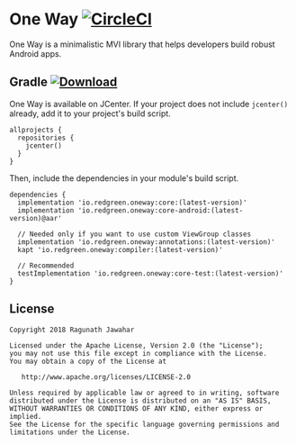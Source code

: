 One Way [![CircleCI](https://circleci.com/bb/ragunathjawahar/one-way/tree/master.svg?style=svg&circle-token=07fab84406066772be09651e4f6e9107671afab0)](https://circleci.com/bb/ragunathjawahar/one-way/tree/master)
===================
One Way is a minimalistic MVI library that helps developers build robust Android apps.

Gradle [![Download](https://api.bintray.com/packages/ragunathjawahar/red-green-io/oneway/images/download.svg)](https://bintray.com/ragunathjawahar/red-green-io/oneway/_latestVersion)
---------------------
One Way is available on JCenter. If your project does not include `jcenter()` already, add it to your project's build script.

    allprojects {
      repositories {
        jcenter()
      }
    }

Then, include the dependencies in your module's build script.

    dependencies {
      implementation 'io.redgreen.oneway:core:(latest-version)'
      implementation 'io.redgreen.oneway:core-android:(latest-version)@aar'

      // Needed only if you want to use custom ViewGroup classes
      implementation 'io.redgreen.oneway:annotations:(latest-version)' 
      kapt 'io.redgreen.oneway:compiler:(latest-version)'

      // Recommended
      testImplementation 'io.redgreen.oneway:core-test:(latest-version)'
    }

License
---------------------

    Copyright 2018 Ragunath Jawahar

    Licensed under the Apache License, Version 2.0 (the "License");
    you may not use this file except in compliance with the License.
    You may obtain a copy of the License at

       http://www.apache.org/licenses/LICENSE-2.0

    Unless required by applicable law or agreed to in writing, software
    distributed under the License is distributed on an "AS IS" BASIS,
    WITHOUT WARRANTIES OR CONDITIONS OF ANY KIND, either express or implied.
    See the License for the specific language governing permissions and
    limitations under the License.
